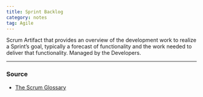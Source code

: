 ```yaml
---
title: Sprint Backlog
category: notes
tag: Agile
---
```


Scrum Artifact that provides an overview of the development work to realize a Sprint’s goal, typically a forecast of functionality and the work needed to deliver that functionality. Managed by the Developers.

--- 
### Source
- [The Scrum Glossary](https://www.scrum.org/resources/scrum-glossary)